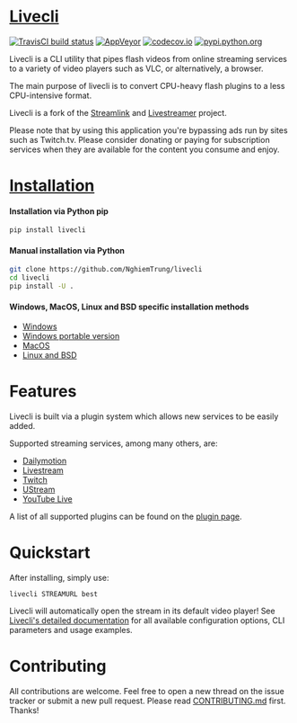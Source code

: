 # [Livecli][livecli-website]

[![TravisCI build status][travisci-build-status-badge]][travisci-build-status] [![AppVeyor][appveyor-badge]][appveyor] [![codecov.io][codecov-coverage-badge]][codecov-coverage] [![pypi.python.org][pypi-badge]][pypi]

Livecli is a CLI utility that pipes flash videos from online streaming services to a variety of video players such as VLC, or alternatively, a browser.

The main purpose of livecli is to convert CPU-heavy flash plugins to a less CPU-intensive format.

Livecli is a fork of the [Streamlink][streamlink] and [Livestreamer][livestreamer] project.

Please note that by using this application you're bypassing ads run by
sites such as Twitch.tv. Please consider donating or paying for subscription
services when they are available for the content you consume and enjoy.


# [Installation][livecli-installation]

#### Installation via Python pip

```bash
pip install livecli
```

#### Manual installation via Python

```bash
git clone https://github.com/NghiemTrung/livecli
cd livecli
pip install -U .
```

#### Windows, MacOS, Linux and BSD specific installation methods

- [Windows][livecli-installation-windows]
- [Windows portable version][livecli-installation-windows-portable]
- [MacOS][livecli-installation-others]
- [Linux and BSD][livecli-installation-linux]


# Features

Livecli is built via a plugin system which allows new services to be easily added.

Supported streaming services, among many others, are:

- [Dailymotion](https://www.dailymotion.com)
- [Livestream](https://livestream.com)
- [Twitch](https://www.twitch.tv)
- [UStream](http://www.ustream.tv)
- [YouTube Live](https://www.youtube.com)

A list of all supported plugins can be found on the [plugin page][livecli-plugins].


# Quickstart

After installing, simply use:

```
livecli STREAMURL best
```

Livecli will automatically open the stream in its default video player!
See [Livecli's detailed documentation][livecli-documentation] for all available configuration options, CLI parameters and usage examples.


# Contributing

All contributions are welcome.
Feel free to open a new thread on the issue tracker or submit a new pull request.
Please read [CONTRIBUTING.md][contributing] first. Thanks!


  [livecli-website]: https://livecli.github.io
  [livecli-plugins]: https://livecli.github.io/plugin_matrix.html
  [livecli-documentation]: https://livecli.github.io/cli.html
  [livecli-installation]: https://livecli.github.io/install.html
  [livecli-installation-windows]: https://livecli.github.io/install.html#windows-binaries
  [livecli-installation-windows-portable]: https://livecli.github.io/install.html#windows-portable-version
  [livecli-installation-linux]: https://livecli.github.io/install.html#linux-and-bsd-packages
  [livecli-installation-others]: https://livecli.github.io/install.html#other-platforms
  [streamlink]: https://github.com/streamlink/streamlink
  [livestreamer]: https://github.com/chrippa/livestreamer
  [contributing]: https://github.com/livecli/livecli/blob/master/CONTRIBUTING.md
  [changelog]: https://github.com/livecli/livecli/blob/master/CHANGELOG.rst
  [contributors]: https://github.com/livecli/livecli/graphs/contributors
  [travisci-build-status]: https://travis-ci.org/livecli/livecli
  [travisci-build-status-badge]: https://img.shields.io/travis/livecli/livecli/master.svg?style=flat-square
  [appveyor]: https://ci.appveyor.com/project/back-to/livecli
  [appveyor-badge]: https://img.shields.io/appveyor/ci/back-to/livecli/master.svg?style=flat-square
  [codecov-coverage]: https://codecov.io/github/livecli/livecli?branch=master
  [codecov-coverage-badge]: https://img.shields.io/codecov/c/github/livecli/livecli/master.svg?style=flat-square
  [pypi]: https://pypi.python.org/pypi/livecli
  [pypi-badge]: https://img.shields.io/pypi/v/livecli.svg?style=flat-square

